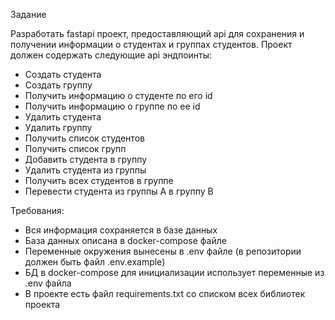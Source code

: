 Задание

Разработать fastapi проект, предоставляющий api для сохранения и получении информации о студентах и группах студентов. Проект должен содержать следующие api эндпоинты:
-	Создать студента
-	Создать группу
-	Получить информацию о студенте по его id
-	Получить информацию о группе по ее id
-	Удалить студента
-	Удалить группу
-	Получить список студентов
-	Получить список групп
-	Добавить студента в группу
-	Удалить студента из группы
-	Получить всех студентов в группе
-	Перевести студента из группы A в группу B

Требования:
-	Вся информация сохраняется в базе данных
-	База данных описана в docker-compose файле
-	Переменные окружения вынесены в .env файле (в репозитории должен быть файл .env.example)
-	БД в docker-compose для инициализации использует переменные из .env файла
-	В проекте есть файл requirements.txt со списком всех библиотек проекта
